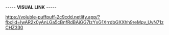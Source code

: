 ----- **VISUAL LINK** -----

https://voluble-puffpuff-2c9cdd.netlify.app/?fbclid=IwAR2x0yAnLGa5cBnfRdBAjGG7IzYxG1XrrdbGXXhh9reMpv_UvN71zCHZ330

